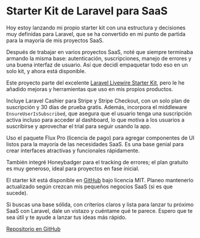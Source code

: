 # Starter Kit de Laravel para SaaS

Hoy estoy lanzando mi propio starter kit con una estructura y decisiones muy definidas para Laravel, que se ha convertido en mi punto de partida para la mayoría de mis proyectos SaaS.

Después de trabajar en varios proyectos SaaS, noté que siempre terminaba armando la misma base: autenticación, suscripciones, manejo de errores y una buena interfaz de usuario. Así que decidí empaquetar todo eso en un solo kit, y ahora está disponible.

Este proyecto parte del excelente [Laravel Livewire Starter Kit](https://github.com/laravel/laravel-livewire-starter-kit), pero le he añadido mejoras y herramientas que uso en mis propios productos.

Incluye Laravel Cashier para Stripe y Stripe Checkout, con un solo plan de suscripción y 30 días de prueba gratis. Además, incorpora el middleware `EnsureUserIsSubscribed`, que asegura que el usuario tenga una suscripción activa incluso para acceder al dashboard, lo que motiva a los usuarios a suscribirse y aprovechar el trial para seguir usando la app.

Uso el paquete Flux Pro (licencia de pago) para agregar componentes de UI listos para la mayoría de las necesidades SaaS. Es una base genial para crear interfaces atractivas y funcionales rápidamente.

También integré Honeybadger para el tracking de errores; el plan gratuito es muy generoso, ideal para proyectos en fase inicial.

El starter kit está disponible en [GitHub](https://github.com/terrific-mx/starter-kit) bajo licencia MIT. Planeo mantenerlo actualizado según crezcan mis pequeños negocios SaaS (si es que sucede).

Si buscas una base sólida, con criterios claros y lista para lanzar tu próximo SaaS con Laravel, dale un vistazo y cuéntame qué te parece. Espero que te sea útil y te ayude a lanzar tus ideas más rápido.

[Repositorio en GitHub](https://github.com/terrific-mx/starter-kit)
